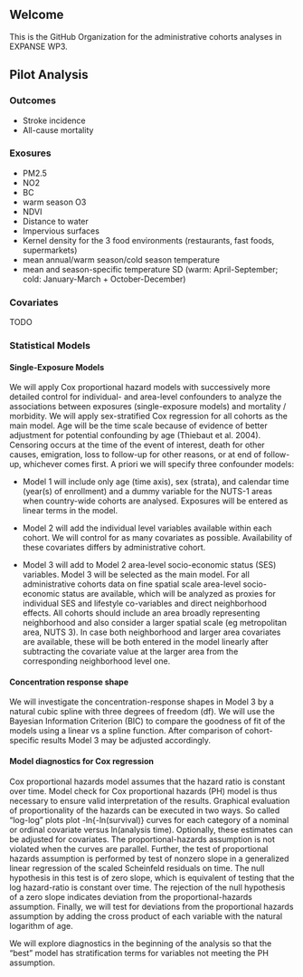 ## Welcome

This is the GitHub Organization for the administrative cohorts analyses in EXPANSE WP3.

## Pilot Analysis

### Outcomes

* Stroke incidence
* All-cause mortality

### Exosures

* PM2.5
* NO2
* BC
* warm season O3
* NDVI
* Distance to water
* Impervious surfaces
* Kernel density for the 3 food environments (restaurants, fast foods, supermarkets)
* mean annual/warm season/cold season temperature
* mean and season-specific temperature SD (warm: April-September; cold: January-March + October-December)

### Covariates

TODO

### Statistical Models

#### Single-Exposure Models

We will apply Cox proportional hazard models with successively more detailed control for individual- and area-level confounders to analyze the associations between exposures (single-exposure models) and mortality / morbidity. We will apply sex-stratified Cox regression for all cohorts as the main model.
Age will be the time scale because of evidence of better adjustment for potential confounding by age (Thiebaut et al. 2004). Censoring occurs at the time of the event of interest, death for other causes, emigration, loss to follow-up for other reasons, or at end of follow-up, whichever comes first. A priori we will specify three confounder models:

* Model 1 will include only age (time axis), sex (strata), and calendar time (year(s) of enrollment) and a dummy variable for the NUTS-1 areas when country-wide cohorts are analysed. Exposures will be entered as linear terms in the model.

* Model 2 will add the individual level variables available within each cohort. We will control for as many covariates as possible. Availability of these covariates differs by administrative cohort.

* Model 3 will add to Model 2 area-level socio-economic status (SES) variables. Model 3 will be selected as the main model. For all administrative cohorts data on fine spatial scale area-level socio-economic status are available, which will be analyzed as proxies for individual SES and lifestyle co-variables and direct neighborhood effects. All cohorts should include an area broadly representing neighborhood and also consider a larger spatial scale (eg metropolitan area, NUTS 3). In case both neighborhood and larger area covariates are available, these will be both entered in the model linearly after subtracting the covariate value at the larger area from the corresponding neighborhood level one.

#### Concentration response shape

We will investigate the concentration-response shapes in Model 3 by a natural cubic spline with three degrees of freedom (df). We will use the Bayesian Information Criterion (BIC) to compare the goodness of fit of the models using a linear vs a spline function. After comparison of cohort-specific results Model 3 may be adjusted accordingly.

#### Model diagnostics for Cox regression

Cox proportional hazards model assumes that the hazard ratio is constant over time.  Model check for Cox proportional hazards (PH) model is thus necessary to ensure valid interpretation of the results. Graphical evaluation of proportionality of the hazards can be executed in two ways. So called “log-log” plots plot -ln{-ln(survival)} curves for each category of a nominal or ordinal covariate versus ln(analysis time). Optionally, these estimates can be adjusted for covariates. The proportional-hazards assumption is not violated when the curves are parallel. Further, the test of proportional hazards assumption is performed by test of nonzero slope in a generalized linear regression of the scaled Scheinfeld residuals on time. The null hypothesis in this test is of zero slope, which is equivalent of testing that the log hazard-ratio is constant over time.  The rejection of the null hypothesis of a zero slope indicates deviation from the proportional-hazards assumption. Finally, we will test for deviations from the proportional hazards assumption by adding the cross product of each variable with the natural logarithm of age.

We will explore diagnostics in the beginning of the analysis so that the “best” model has stratification terms for variables not meeting the PH assumption. 
